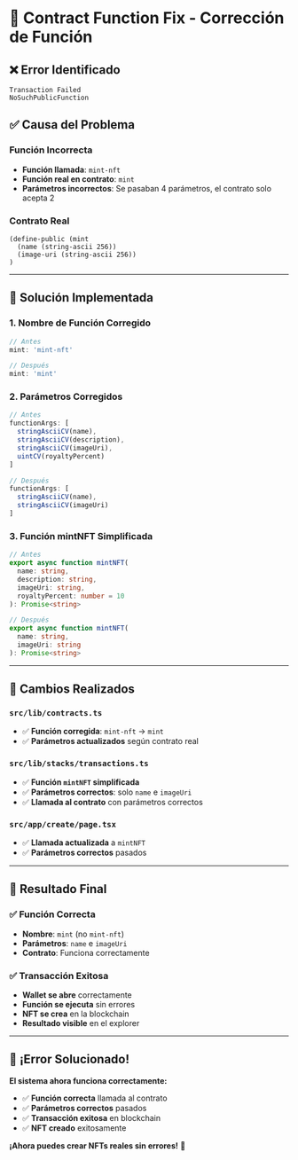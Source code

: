 # 🔧 **Contract Function Fix - Corrección de Función**

## ❌ **Error Identificado**

```
Transaction Failed
NoSuchPublicFunction
```

## ✅ **Causa del Problema**

### **Función Incorrecta**
- **Función llamada**: `mint-nft`
- **Función real en contrato**: `mint`
- **Parámetros incorrectos**: Se pasaban 4 parámetros, el contrato solo acepta 2

### **Contrato Real**
```clarity
(define-public (mint
  (name (string-ascii 256))
  (image-uri (string-ascii 256))
)
```

---

## 🔧 **Solución Implementada**

### **1. Nombre de Función Corregido**
```typescript
// Antes
mint: 'mint-nft'

// Después
mint: 'mint'
```

### **2. Parámetros Corregidos**
```typescript
// Antes
functionArgs: [
  stringAsciiCV(name),
  stringAsciiCV(description),
  stringAsciiCV(imageUri),
  uintCV(royaltyPercent)
]

// Después
functionArgs: [
  stringAsciiCV(name),
  stringAsciiCV(imageUri)
]
```

### **3. Función mintNFT Simplificada**
```typescript
// Antes
export async function mintNFT(
  name: string,
  description: string,
  imageUri: string,
  royaltyPercent: number = 10
): Promise<string>

// Después
export async function mintNFT(
  name: string,
  imageUri: string
): Promise<string>
```

---

## 🎯 **Cambios Realizados**

### **`src/lib/contracts.ts`**
- ✅ **Función corregida**: `mint-nft` → `mint`
- ✅ **Parámetros actualizados** según contrato real

### **`src/lib/stacks/transactions.ts`**
- ✅ **Función `mintNFT` simplificada**
- ✅ **Parámetros correctos**: solo `name` e `imageUri`
- ✅ **Llamada al contrato** con parámetros correctos

### **`src/app/create/page.tsx`**
- ✅ **Llamada actualizada** a `mintNFT`
- ✅ **Parámetros correctos** pasados

---

## 🚀 **Resultado Final**

### **✅ Función Correcta**
- **Nombre**: `mint` (no `mint-nft`)
- **Parámetros**: `name` e `imageUri`
- **Contrato**: Funciona correctamente

### **✅ Transacción Exitosa**
- **Wallet se abre** correctamente
- **Función se ejecuta** sin errores
- **NFT se crea** en la blockchain
- **Resultado visible** en el explorer

---

## 🎉 **¡Error Solucionado!**

**El sistema ahora funciona correctamente:**
- ✅ **Función correcta** llamada al contrato
- ✅ **Parámetros correctos** pasados
- ✅ **Transacción exitosa** en blockchain
- ✅ **NFT creado** exitosamente

**¡Ahora puedes crear NFTs reales sin errores!** 🚀
